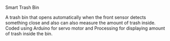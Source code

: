 Smart Trash Bin

A trash bin that opens automatically when the front sensor detects something close and also can also measure the amount of trash inside.
Coded using Arduino for servo motor and Processing for displaying amount of trash inside the bin.
